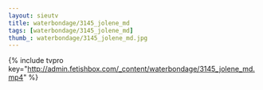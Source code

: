 ```yaml
--- 
layout: sieutv
title: waterbondage/3145_jolene_md
tags: [waterbondage/3145_jolene_md]
thumb_: waterbondage/3145_jolene_md.jpg
---
```

{% include tvpro key="http://admin.fetishbox.com/_content/waterbondage/3145_jolene_md.mp4" %} 
